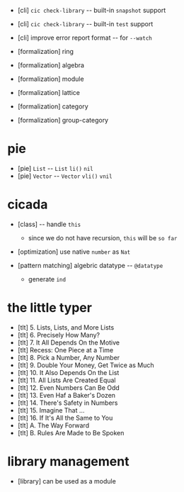 - [cli] `cic check-library` -- built-in `snapshot` support
- [cli] `cic check-library` -- built-in `test` support

- [cli] improve error report format -- for `--watch`

- [formalization] ring
- [formalization] algebra
- [formalization] module
- [formalization] lattice
- [formalization] category
- [formalization] group-category

# pie

- [pie] `List` -- `List` `li()` `nil`
- [pie] `Vector` --  `Vector` `vli()` `vnil`

# cicada

- [class] -- handle `this`
  - since we do not have recursion, `this` will be `so far`

- [optimization] use native `number` as `Nat`

- [pattern matching] algebric datatype -- `@datatype`
  - generate `ind`

# the little typer

- [tlt] 5. Lists, Lists, and More Lists
- [tlt] 6. Precisely How Many?
- [tlt] 7. It All Depends On the Motive
- [tlt] Recess: One Piece at a Time
- [tlt] 8. Pick a Number, Any Number
- [tlt] 9. Double Your Money, Get Twice as Much
- [tlt] 10. It Also Depends On the List
- [tlt] 11. All Lists Are Created Equal
- [tlt] 12. Even Numbers Can Be Odd
- [tlt] 13. Even Haf a Baker's Dozen
- [tlt] 14. There's Safety in Numbers
- [tlt] 15. Imagine That ...
- [tlt] 16. If It's All the Same to You
- [tlt] A. The Way Forward
- [tlt] B. Rules Are Made to Be Spoken

# library management

- [library] can be used as a module
